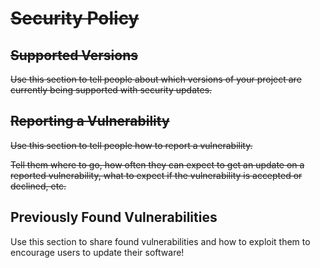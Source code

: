 # ~~Security Policy~~

## ~~Supported Versions~~

~~Use this section to tell people about which versions of your project are
currently being supported with security updates.~~

## ~~Reporting a Vulnerability~~

~~Use this section to tell people how to report a vulnerability.~~

~~Tell them where to go, how often they can expect to get an update on a
reported vulnerability, what to expect if the vulnerability is accepted or
declined, etc.~~

## Previously Found Vulnerabilities

Use this section to share found vulnerabilities and how to exploit them to encourage users to update their software!
